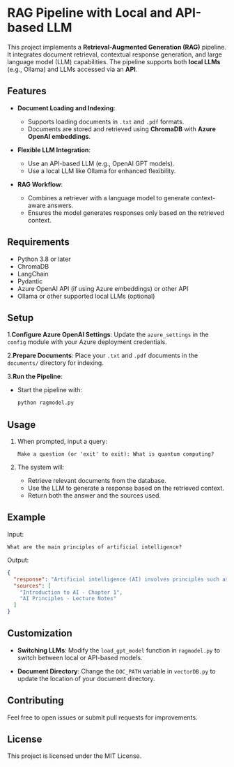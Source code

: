 # RAG Pipeline with Local and API-based LLM

This project implements a **Retrieval-Augmented Generation (RAG)** pipeline. It integrates document retrieval, contextual response generation, and large language model (LLM) capabilities. The pipeline supports both **local LLMs** (e.g., Ollama) and LLMs accessed via an **API**.

## Features

- **Document Loading and Indexing**: 
  - Supports loading documents in `.txt` and `.pdf` formats.
  - Documents are stored and retrieved using **ChromaDB** with **Azure OpenAI embeddings**.

- **Flexible LLM Integration**:
  - Use an API-based LLM (e.g., OpenAI GPT models).
  - Use a local LLM like Ollama for enhanced flexibility.

- **RAG Workflow**:
  - Combines a retriever with a language model to generate context-aware answers.
  - Ensures the model generates responses only based on the retrieved context.

## Requirements

- Python 3.8 or later
- ChromaDB
- LangChain
- Pydantic
- Azure OpenAI API (if using Azure embeddings) or other API
- Ollama or other supported local LLMs (optional)

## Setup

1.**Configure Azure OpenAI Settings**:
   Update the `azure_settings` in the `config` module with your Azure deployment credentials.

2.**Prepare Documents**:
   Place your `.txt` and `.pdf` documents in the `documents/` directory for indexing.

3.**Run the Pipeline**:
   - Start the pipeline with:
     ```bash
     python ragmodel.py
     ```

## Usage

1. When prompted, input a query:
   ```
   Make a question (or 'exit' to exit): What is quantum computing?
   ```

2. The system will:
   - Retrieve relevant documents from the database.
   - Use the LLM to generate a response based on the retrieved context.
   - Return both the answer and the sources used.

## Example

Input:
```
What are the main principles of artificial intelligence?
```

Output:
```json
{
  "response": "Artificial intelligence (AI) involves principles such as machine learning, natural language processing, and computer vision.",
  "sources": [
    "Introduction to AI - Chapter 1",
    "AI Principles - Lecture Notes"
  ]
}
```

## Customization

- **Switching LLMs**:
  Modify the `load_gpt_model` function in `ragmodel.py` to switch between local or API-based models.

- **Document Directory**:
  Change the `DOC_PATH` variable in `vectorDB.py` to update the location of your document directory.

## Contributing

Feel free to open issues or submit pull requests for improvements.

## License

This project is licensed under the MIT License.
